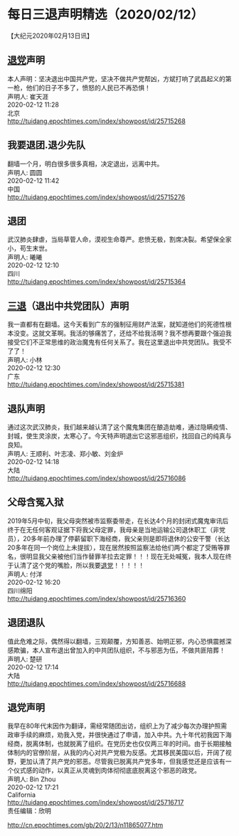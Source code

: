 # 每日三退声明精选（2020/02/12）
  
  
【大纪元2020年02月13日讯】  
## <a href="http://cn.epochtimes.com/gb/tag/%E9%80%80%E5%85%9A.html">退党</a>声明  
本人声明：坚决退出中国共产党，坚决不做共产党帮凶，方斌打响了武昌起义的第一枪，他们的日子不多了，愤怒的人民已不再恐惧！  
声明人: 崔天涯  
2020-02-12 11:28  
北京  
http://tuidang.epochtimes.com/index/showpost/id/25715268  
## 我要退团.退少先队  
翻墙一个月，明白很多很多真相，决定退出，远离中共。  
声明人: 圆圆  
2020-02-12 11:42  
中国  
http://tuidang.epochtimes.com/index/showpost/id/25715276  
## 退团  
武汉肺炎肆虐，当局草菅人命，漠视生命尊严。悲愤无极，割席决裂。希望保全家小，苟生末世。  
声明人: 曦曦  
2020-02-12 12:10  
四川  
http://tuidang.epochtimes.com/index/showpost/id/25715364  
## <a href="http://cn.epochtimes.com/gb/tag/%E4%B8%89%E9%80%80.html">三退</a>（退出中共党团队）声明  
我一直都有在翻墙。这今天看到广东的强制征用财产法案，就知道他们的死德性根本没变。这就文革啊。我活的够痛苦了，还给不给我活啊？我不想再要跟个强迫我接受它们不正常思维的政治魔鬼有任何关系了。我在这里退出中共党团队。我受不了了！  
声明人: 小林  
2020-02-12 12:30  
广东  
http://tuidang.epochtimes.com/index/showpost/id/25715381  
## 退队声明  
通过这次武汉肺炎，我们越来越认清了这个魔鬼集团在酿造劫难，通过隐瞒疫情、封城，使生灵涂炭，太寒心了。今天特声明退出它这邪恶组织，找回自己的纯真与良知。  
声明人: 王顺利、叶志凌、郑小敏、刘金炉  
2020-02-12 14:18  
大陆  
http://tuidang.epochtimes.com/index/showpost/id/25716086  
## 父母含冤入狱  
2019年5月中旬，我父母突然被市监察委带走，在长达4个月的封闭式魔鬼审讯后终于在无任何客观证据下将我父母定罪，我母亲是当地运输公司退休职工（非党员），20多年前办理了停薪留职下海经商，我父亲则是即将退休的公安干警（长达20多年在同一个岗位上未提拔），现在居然按照监察法给他们两个都定了受贿等罪名，很明显我父亲被他们当作替罪羊拉去定罪！！！现在无处喊冤，我本人现在终于认清了这个党的嘴脸，所以我要<a href="http://cn.epochtimes.com/gb/tag/%E9%80%80%E5%85%9A.html">退党</a>！！！！！  
声明人: 付洋  
2020-02-12 16:20  
四川绵阳  
http://tuidang.epochtimes.com/index/showpost/id/25716360  
## 退团退队  
值此危难之际，偶然得以翻墙，三观颠覆，方知善恶、始明正邪，内心恐惧震撼深感欺骗，本人宣布退出曾加入的中共团队组织，不与邪恶为伍，不做共匪陪葬！  
声明人: 楚研  
2020-02-12 17:14  
大陆  
http://tuidang.epochtimes.com/index/showpost/id/25716688  
## 退党声明  
我早在80年代末因作为翻译，需经常随团出访，组织上为了减少每次办理护照需政审手续的麻烦，劝我入党，并很快通过了申请，加入中共。九十年代初我因下海经商，脱离体制，也就脱离了组织。在党历史也仅仅两三年的时间。由于长期接触体制内的官僚阶层，从我的内心对共产党极为反感。尤其移民美国以后，开阔了视野，更加认清了共产党的邪恶。尽管我已脱离共产党多年，但我感觉还是应该有一个仪式感的动作，以真正从灵魂到肉体彻彻底底脱离这个邪恶的政党。  
声明人: Bin Zhou  
2020-02-12 17:21  
California  
http://tuidang.epochtimes.com/index/showpost/id/25716717  
责任编辑：欣明  
  
  
  
http://cn.epochtimes.com/gb/20/2/13/n11865077.htm
